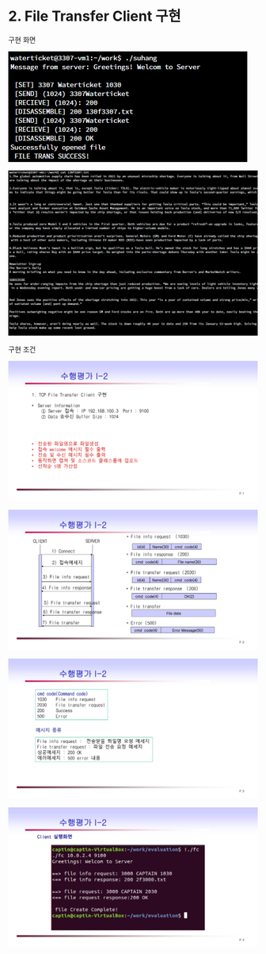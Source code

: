 # 2. File Transfer Client 구현

구현 화면

![capt11.PNG](./capt11.PNG)

![capt12.PNG](./capt12.PNG)





구현 조건

![수행평가I-2-1](./todo/수행평가I-2-1.jpg)

![수행평가I-2-2](./todo/수행평가I-2-2.jpg)

![수행평가I-2-3](./todo/수행평가I-2-3.jpg)

![수행평가I-2-4](./todo/수행평가I-2-4.jpg)

